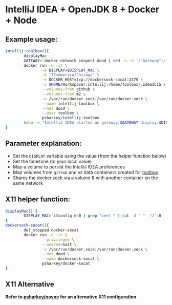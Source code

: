 # IntelliJ IDEA + OpenJDK 8 + Docker + Node

## Example usage:
```bash
intellij-toolbox(){
        displayMac
        GATEWAY=`docker network inspect dood | sed -n -e '/"Gateway":/ s/^.*"\(.*\)".*/\1/p'`
        docker run -d -it \
                -e DISPLAY=$DISPLAY_MAC \
                -e "TZ=America/Chicago" \
                -e DOCKER_HOST=tcp://dockersock-socat:2375 \
                -v $HOME/Workspace/.intellij:/home/toolbox/.IdeaIC15 \
                --volumes-from github \
                --volumes-from m2 \
                -v /var/run/docker.sock:/var/run/docker.sock \
                --name intellij-toolbox \
                --net dood \
                --user toolbox \
                psharkey/intellij-toolbox
        echo -e "IntelliJ IDEA started on gateway:$GATEWAY display:$DISPLAY_MAC \xF0\x9f\x8d\xba"
}
```

## Parameter explanation:
* Set the `DISPLAY` variable using the value (from the helper function below)
* Set the timezone (to your local value)
* Map a volume to persist the IntelliJ IDEA preferences
* Map volumes from `github` and `m2` data containers created for [toolbox](https://github.com/psharkey/docker/tree/master/toolbox)
* Shares the docker.sock via a volume & with another container on the same network 

## X11 helper function:
```bash
displayMac() {
        DISPLAY_MAC=`ifconfig en0 | grep "inet " | cut -d " " -f2`:0
}
dockersock-socat(){
        del_stopped docker-socat
        docker run -d -it \
                --privileged \
                --userns=host \
                -v /var/run/docker.sock:/var/run/docker.sock \
                --net dood \
                --name dockersock-socat \
                psharkey/docker-socat
}
```

## X11 Alternative
**Refer to [psharkey/novnc](https://hub.docker.com/r/psharkey/novnc/) for an alternative X11 configuration.**
